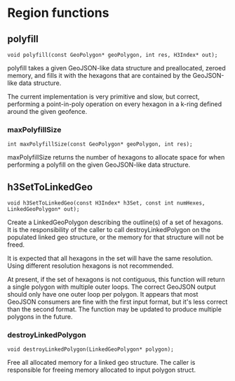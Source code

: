 # Region functions

## polyfill

```
void polyfill(const GeoPolygon* geoPolygon, int res, H3Index* out);
```

polyfill takes a given GeoJSON-like data structure and preallocated,
zeroed memory, and fills it with the hexagons that are contained by
the GeoJSON-like data structure.

The current implementation is very primitive and slow, but correct,
performing a point-in-poly operation on every hexagon in a k-ring defined
around the given geofence.

### maxPolyfillSize

```
int maxPolyfillSize(const GeoPolygon* geoPolygon, int res);
```

maxPolyfillSize returns the number of hexagons to allocate space for when
performing a polyfill on the given GeoJSON-like data structure.

## h3SetToLinkedGeo

```
void h3SetToLinkedGeo(const H3Index* h3Set, const int numHexes, LinkedGeoPolygon* out);
```

Create a LinkedGeoPolygon describing the outline(s) of a set of  hexagons.
It is the responsibility of the caller to call destroyLinkedPolygon on the
populated linked geo structure, or the memory for that structure will
not be freed.

It is expected that all hexagons in the set will have the same resolution.
Using different resolution hexagons is not recommended.

At present, if the set of hexagons is not contiguous, this function
will return a single polygon with multiple outer loops. The correct GeoJSON
output should only have one outer loop per polygon. It appears that most
GeoJSON consumers are fine with the first input format, but it's less correct
than the second format. The function may be updated to produce
multiple polygons in the future.

### destroyLinkedPolygon

```
void destroyLinkedPolygon(LinkedGeoPolygon* polygon);
```

Free all allocated memory for a linked geo structure. The caller is
responsible for freeing memory allocated to input polygon struct.
